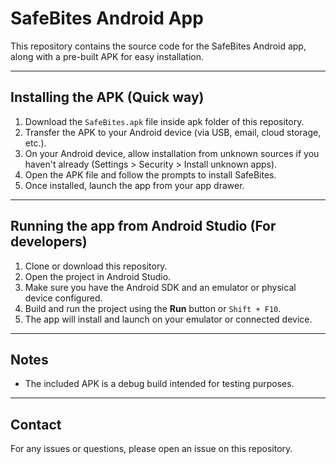 # SafeBites Android App

This repository contains the source code for the SafeBites Android app, along with a pre-built APK for easy installation.

---

## Installing the APK (Quick way)

1. Download the `SafeBites.apk` file inside apk folder of this repository.
2. Transfer the APK to your Android device (via USB, email, cloud storage, etc.).
3. On your Android device, allow installation from unknown sources if you haven't already (Settings > Security > Install unknown apps).
4. Open the APK file and follow the prompts to install SafeBites.
5. Once installed, launch the app from your app drawer.

---

## Running the app from Android Studio (For developers)

1. Clone or download this repository.
2. Open the project in Android Studio.
3. Make sure you have the Android SDK and an emulator or physical device configured.
4. Build and run the project using the **Run** button or `Shift + F10`.
5. The app will install and launch on your emulator or connected device.

---

## Notes

- The included APK is a debug build intended for testing purposes.

---

## Contact

For any issues or questions, please open an issue on this repository.

